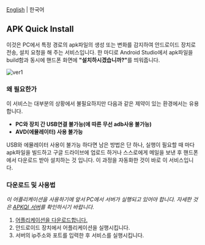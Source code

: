 <a href="README.md">English</a> |  한국어

## APK Quick Install
이것은 PC에서 특정 경로의 apk파일의 생성 또는 변화를 감지하여 안드로이드 장치로 전송, 설치 요청을 해 주는 서비스입니다. 한 마디로 Android Studio에서 apk파일을 build함과 동시에 핸드폰 화면에 <strong>"설치하시겠습니까?"</strong>를 띄워줍니다.

![ver1](https://user-images.githubusercontent.com/43294688/84043995-eef52380-a9e1-11ea-86c6-f4886ef96a9e.gif)

### 왜 필요한가
이 서비스는 대부분의 상황에서 불필요하지만 다음과 같은 제약이 있는 환경에서는 유용합니다.

* <strong>PC와 장치 간 USB연결 불가능(에 따른 무선 adb사용 불가능)</strong>
*  <strong>AVD(에뮬레이터) 사용 불가능</strong>

USB와 에뮬레이터 사용이 불가능 하다면 남은 방법은 단 하나, 실행이 필요할 때 마다 apk파일을 빌드하고 구글 드라이브에 업로드 하거나 스스로에게 메일을 보낸 후 핸드폰에서 다운로드 받아 설치하는 것 입니다. 이 과정을 자동화한 것이 바로 이 서비스입니다.

### 다운로드 및 사용법
 _이 어플리케이션을 사용하기에 앞서 PC에서 서버가 실행되고 있어야 합니다. 자세한 것은 <a href="https://github.com/wirekang/apk-quick-install-server">APKQI 서버</a>를 확인하시기 바랍니다._ 
 
1. <a href="https://google.com">어플리케이션을 다운로드합니다.</a>
2. 안드로이드 장치에서 어플리케이션을 실행시킵니다.
3. 서버의 ip주소와 포트를 입력한 후 서비스를 실행시킵니다.
